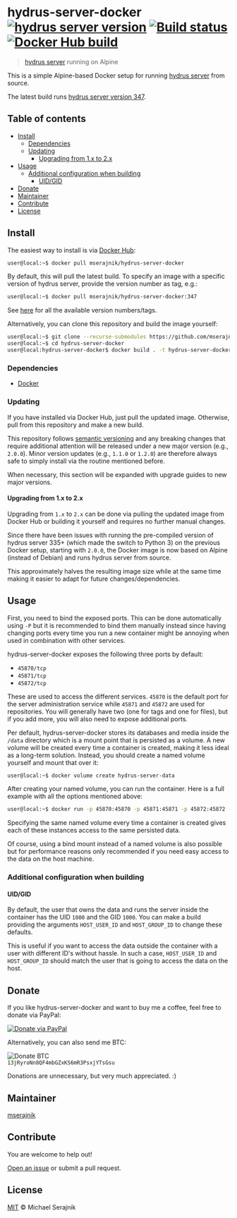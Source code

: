 # hydrus-server-docker [![hydrus server version][hydrus-server-badge]][hydrus-server-version] [![Build status][travis-badge]][travis] [![Docker Hub build][docker-hub-badge]][docker-hub]

> [hydrus server][hydrus-server] running on Alpine

This is a simple Alpine-based Docker setup for running
[hydrus server][hydrus-server] from source.

The latest build runs [hydrus server version 347][hydrus-server-version].

## Table of contents

+ [Install](#install)
  + [Dependencies](#dependencies)
  + [Updating](#updating)
    + [Upgrading from 1.x to 2.x](#upgrading-from-1x-to-2x)
+ [Usage](#usage)
  + [Additional configuration when building](#additional-configuration-when-building)
    + [UID/GID](#uidgid)
+ [Donate](#donate)
+ [Maintainer](#maintainer)
+ [Contribute](#contribute)
+ [License](#license)

## Install

The easiest way to install is via [Docker Hub][docker-hub]:

```zsh
user@local:~$ docker pull mserajnik/hydrus-server-docker
```

By default, this will pull the latest build. To specify an image with a
specific version of hydrus server, provide the version number as tag, e.g.:

```zsh
user@local:~$ docker pull mserajnik/hydrus-server-docker:347
```

See [here][docker-hub-tags] for all the available version numbers/tags.

Alternatively, you can clone this repository and build the image yourself:

```zsh
user@local:~$ git clone --recurse-submodules https://github.com/mserajnik/hydrus-server-docker.git
user@local:~$ cd hydrus-server-docker
user@local:hydrus-server-docker$ docker build . -t hydrus-server-docker
```

### Dependencies

+ [Docker][docker]

### Updating

If you have installed via Docker Hub, just pull the updated image. Otherwise,
pull from this repository and make a new build.

This repository follows [semantic versioning][semantic-versioning] and any
breaking changes that require additional attention will be released under a new
major version (e.g., `2.0.0`). Minor version updates (e.g., `1.1.0` or `1.2.0`)
are therefore always safe to simply install via the routine mentioned before.

When necessary, this section will be expanded with upgrade guides to new major
versions.

#### Upgrading from 1.x to 2.x

Upgrading from `1.x` to `2.x` can be done via pulling the updated image from
Docker Hub or building it yourself and requires no further manual changes.

Since there have been issues with running the pre-compiled version of hydrus
server 335+ (which made the switch to Python 3) on the previous Docker setup,
starting with `2.0.0`, the Docker image is now based on Alpine (instead of
Debian) and runs hydrus server from source.

This approximately halves the resulting image size while at the same time
making it easier to adapt for future changes/dependencies.

## Usage

First, you need to bind the exposed ports. This can be done automatically
using `-P` but it is recommended to bind them manually instead since having
changing ports every time you run a new container might be annoying when used
in combination with other services.

hydrus-server-docker exposes the following three ports by default:

+ `45870/tcp`
+ `45871/tcp`
+ `45872/tcp`

These are used to access the different services. `45870` is the default port
for the server administration service while `45871` and `45872` are used for
repositories. You will generally have two (one for tags and one for files), but
if you add more, you will also need to expose additional ports.

Per default, hydrus-server-docker stores its databases and media inside the
`/data` directory which is a mount point that is persisted as a volume. A new
volume will be created every time a container is created, making it less ideal
as a long-term solution. Instead, you should create a named volume yourself and
mount that over it:

```zsh
user@local:~$ docker volume create hydrus-server-data
```

After creating your named volume, you can run the container. Here is a full
example with all the options mentioned above:

```zsh
user@local:~$ docker run -p 45870:45870 -p 45871:45871 -p 45872:45872 -v hydrus-server-data:/data -d mserajnik/hydrus-server-docker
```

Specifying the same named volume every time a container is created gives each
of these instances access to the same persisted data.

Of course, using a bind mount instead of a named volume is also possible but
for performance reasons only recommended if you need easy access to the data on
the host machine.

### Additional configuration when building

#### UID/GID

By default, the user that owns the data and runs the server inside the
container has the UID `1000` and the GID `1000`. You can make a build providing
the arguments `HOST_USER_ID` and `HOST_GROUP_ID` to change these defaults.

This is useful if you want to access the data outside the container with a user
with different ID's without hassle. In such a case, `HOST_USER_ID` and
`HOST_GROUP_ID` should match the user that is going to access the data on the
host.

## Donate

If you like hydrus-server-docker and want to buy me a coffee, feel free to
donate via PayPal:

[![Donate via PayPal][paypal-image]][paypal]

Alternatively, you can also send me BTC:

![Donate BTC][btc-image]  
`13jRyroNn8QF4mbGZxKS6mR3PsxjYTsGsu`

Donations are unnecessary, but very much appreciated. :)

## Maintainer

[mserajnik][maintainer]

## Contribute

You are welcome to help out!

[Open an issue][issues] or submit a pull request.

## License

[MIT](LICENSE.md) © Michael Serajnik

[hydrus-server]: http://hydrusnetwork.github.io/hydrus/
[hydrus-server-version]: https://github.com/hydrusnetwork/hydrus/releases/tag/v347
[docker-hub]: https://hub.docker.com/r/mserajnik/hydrus-server-docker/
[docker-hub-tags]: https://hub.docker.com/r/mserajnik/hydrus-server-docker/tags/
[docker]: https://www.docker.com/
[semantic-versioning]: https://semver.org/

[hydrus-server-badge]: https://img.shields.io/badge/hydrus%20server-version%20347-blue.svg

[travis]: https://travis-ci.com/mserajnik/hydrus-server-docker
[travis-badge]: https://travis-ci.com/mserajnik/hydrus-server-docker.svg

[docker-hub-badge]: https://img.shields.io/docker/automated/mserajnik/hydrus-server-docker.svg

[paypal]: https://www.paypal.me/mserajnik
[paypal-image]: https://www.paypalobjects.com/webstatic/en_US/i/btn/png/blue-rect-paypal-26px.png
[btc-image]: https://mserajnik.at/external/btc.png

[maintainer]: https://github.com/mserajnik
[issues]: https://github.com/mserajnik/hydrus-server-docker/issues/new
